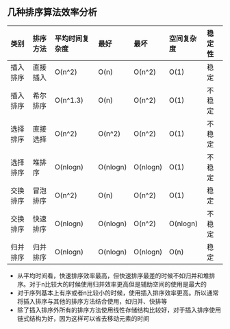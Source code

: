 ## 几种排序算法效率分析

|类别|排序方法|平均时间复杂度|最好|最坏|空间复杂度|稳定性|
|:--|:--|:--|:--|:--|:--|:--|
|插入排序|直接插入|O(n^2)|O(n)|O(n^2)|O(1)|稳定|
|插入排序|希尔排序|O(n^1.3)|O(n)|O(n^2)|O(1)|不稳定|
|选择排序|直接选择|O(n^2)|O(n^2)|O(n^2)|O(1)|不稳定|
|选择排序|堆排序|O(nlogn)|O(nlogn)|O(nlogn)|O(1)|不稳定|
|交换排序|冒泡排序|O(n^2)|O(n)|O(n^2)|O(1)|稳定|
|交换排序|快速排序|O(nlogn)|O(nlogn)|O(n^2)|O(nlogn)|不稳定|
|归并排序|归并排序|O(nlogn)|O(nlogn)|O(nlogn)|O(n)|稳定|


- 从平均时间看，快速排序效率最高，但快速排序最差的时候不如归并和堆排序。对于n比较大的时候使用归并效率更高但是辅助空间的使用是最大的
- 对于序列基本上有序或者n比较小的时候，使用插入排序效率更高。所以通常将插入排序与其他的排序方法结合使用，如归并、快排等
- 除了插入排序外所有的排序方法使用线性存储结构比较好，对于插入排序使用链式结构为好，因为这样可以省去移动元素的时间